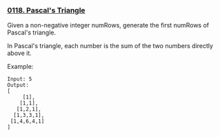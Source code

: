 ### [0118. Pascal's Triangle](https://leetcode.com/problems/pascals-triangle/)

Given a non-negative integer numRows, generate the first numRows of Pascal's triangle.

In Pascal's triangle, each number is the sum of the two numbers directly above it.

Example:

    Input: 5
    Output:
    [
         [1],
        [1,1],
       [1,2,1],
      [1,3,3,1],
     [1,4,6,4,1]
    ]

